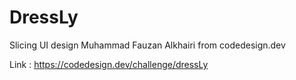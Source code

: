 # DressLy
Slicing UI design Muhammad Fauzan Alkhairi from codedesign.dev

Link : https://codedesign.dev/challenge/dressLy
